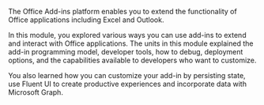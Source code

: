 The Office Add-ins platform enables you to extend the functionality of Office applications including Excel and Outlook.

In this module, you explored various ways you can use add-ins to extend and interact with Office applications. The units in this module explained the add-in programming model, developer tools, how to debug, deployment options, and the capabilities available to developers who want to customize.

You also learned how you can customize your add-in by persisting state, use Fluent UI to create productive experiences and incorporate data with Microsoft Graph.
